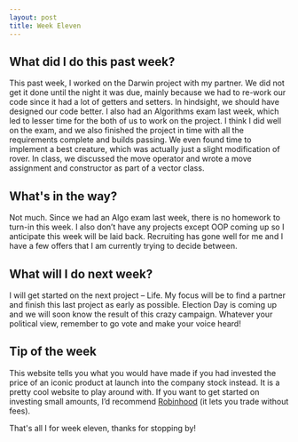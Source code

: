 ```yaml
---
layout: post
title: Week Eleven
---
```


## What did I do this past week? ##

This past week, I worked on the Darwin project with my partner. We did not get it done until the night it was due, mainly because we had to re-work our code since it had a lot of getters and setters.  In hindsight, we should have designed our code better. I also had an Algorithms exam last week, which led to lesser time for the both of us to work on the project. I think I did well on the exam, and we also finished the project in time with all the requirements complete and builds passing. We even found time to implement a best creature, which was actually just a slight modification of rover. In class, we discussed the move operator and wrote a move assignment and constructor as part of a vector class.

## What's in the way? ##

Not much. Since we had an Algo exam last week, there is no homework to turn-in this week. I also don’t have any projects except OOP coming up so I anticipate this week will be laid back. Recruiting has gone well for me and I have a few offers that I am currently trying to decide between.

## What will I do next week? ##

I will get started on the next project – Life. My focus will be to find a partner and finish this last project as early as possible. Election Day is coming up and we will soon know the result of this crazy campaign. Whatever your political view, remember to go vote and make your voice heard!

## Tip of the week ##

This website tells you what you would have made if you had invested the price of an iconic product at launch into the company stock instead. It is a pretty cool website to play around with. If you want to get started on investing small amounts, I’d recommend [Robinhood](https://robinhood.com/) (it lets you trade without fees).

That's all I for week eleven, thanks for stopping by!
